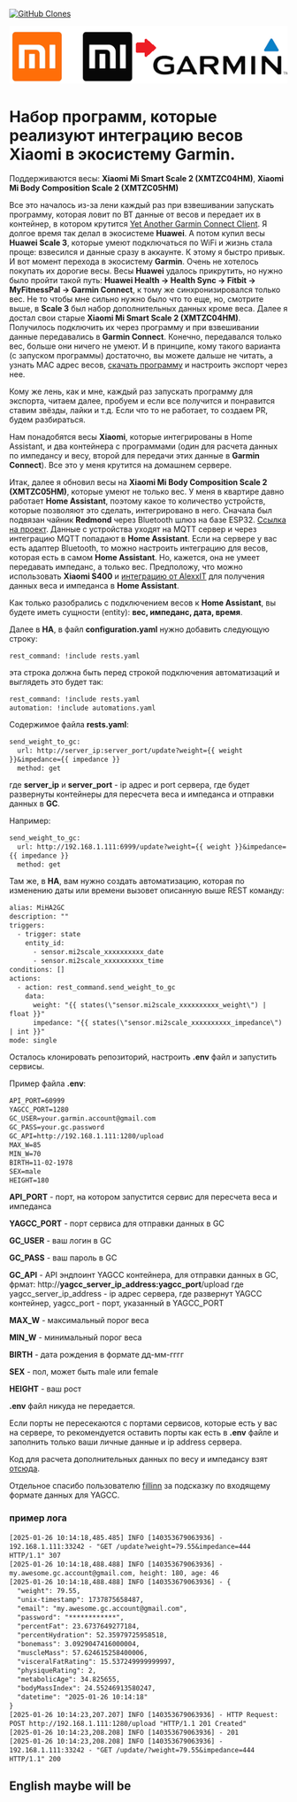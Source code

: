[![GitHub Clones](https://img.shields.io/badge/dynamic/json?color=success&label=Clone&query=count&url=https://gist.githubusercontent.com/Mantikor/11d1e1d5c906379d6a356c2aee061ed2/raw/clone.json&logo=github)](https://github.com/MShawon/github-clone-count-badge)

![](mi2gc.png)

# Набор программ, которые реализуют интеграцию весов Xiaomi в экосистему Garmin.

Поддерживаются весы: **Xiaomi Mi Smart Scale 2 (XMTZC04HM)**, **Xiaomi Mi Body Composition Scale 2 (XMTZC05HM)**

Все это началось из-за лени каждый раз при взвешивании запускать программу, которая ловит по BT данные от весов и передает их в контейнер, в котором крутится [Yet Another Garmin Connect Client](https://github.com/lswiderski/yet-another-garmin-connect-client). Я долгое время так делал в экосистеме **Huawei**. А потом купил весы **Huawei Scale 3**, которые умеют подключаться по WiFi и жизнь стала проще: взвесился и данные сразу в аккаунте. К этому я быстро привык. И вот момент перехода в экосистему **Garmin**. Очень не хотелось покупать их дорогие весы. Весы **Huawei** удалось прикрутить, но нужно было пройти такой путь: **Huawei Health -> Health Sync -> Fitbit -> MyFitnessPal -> Garmin Connect**, к тому же синхронизировался только вес. Не то чтобы мне сильно нужно было что то еще, но, смотрите выше, в **Scale 3** был набор дополнительных данных кроме веса. Далее я достал свои старые **Xiaomi Mi Smart Scale 2 (XMTZC04HM)**. Получилось подключить их через программу и при взвешивании данные передавались в **Garmin Connect**. Конечно, передавался только вес, больше они ничего не умеют. И в принципе, кому такого варианта (с запуском программы) достаточно, вы можете дальше не читать, а узнать MAC адрес весов, [скачать программу](https://github.com/lswiderski/mi-scale-exporter) и настроить экспорт через нее.

Кому же лень, как и мне, каждый раз запускать программу для экспорта, читаем далее, пробуем и если все получится и понравится ставим звёзды, лайки и т.д. Если что то не работает, то создаем PR, будем разбираться.

Нам понадобятся весы **Xiaomi**, которые интегрированы в Home Assistant, и два контейнера с программами (один для расчета данных по импедансу и весу, второй для передачи этих данные в **Garmin Connect**). Все это у меня крутится на домашнем сервере.

Итак, далее я обновил весы на **Xiaomi Mi Body Composition Scale 2 (XMTZC05HM)**, которые умеют не только вес. У меня в квартире давно работает **Home Assistant**, поэтому какое то количество устройств, которые позволяют это сделать, интегрировано в него. Сначала был подвязан чайник **Redmond** через Bluetooth шлюз на базе ESP32. [Ссылка на проект](https://github.com/alutov/ESP32-R4sGate-for-Redmond). Данные с устройства уходят на MQTT сервер и через интеграцию MQTT попадают в **Home Assistant**. Если на сервере у вас есть адаптер Bluetooth, то можно настроить интеграцию для весов, которая есть в самом **Home Assistant**. Но, кажется, она не умеет передавать импеданс, а только вес. Предположу, что можно использовать **Xiaomi S400** и [интеграцию от AlexxIT](https://github.com/AlexxIT/XiaomiGateway3) для получения данных веса и импеданса в **Home Assistant**.

Как только разобрались с подключением весов к **Home Assistant**, вы будете иметь сущности (entity): **вес, импеданс, дата, время**.

Далее в **HA**, в файл **configuration.yaml** нужно добавить следующую строку:

```
rest_command: !include rests.yaml
```

эта строка должна быть перед строкой подключения автоматизаций и выглядеть это будет так:

```
rest_command: !include rests.yaml
automation: !include automations.yaml
```

Содержимое файла **rests.yaml**:

```
send_weight_to_gc:
  url: http://server_ip:server_port/update?weight={{ weight }}&impedance={{ impedance }}
  method: get
```

где **server_ip** и **server_port** - ip адрес и port сервера, где будет развернуты контейнеры для пересчета веса и импеданса и отправки данных в **GC**.

Например:

```
send_weight_to_gc:
  url: http://192.168.1.111:6999/update?weight={{ weight }}&impedance={{ impedance }}
  method: get
```

Там же, в **HA**, вам нужно создать автоматизацию, которая по изменению даты или времени вызовет описанную выше REST команду:

```
alias: MiHA2GC
description: ""
triggers:
  - trigger: state
    entity_id:
      - sensor.mi2scale_xxxxxxxxxx_date
      - sensor.mi2scale_xxxxxxxxxx_time
conditions: []
actions:
  - action: rest_command.send_weight_to_gc
    data:
      weight: "{{ states(\"sensor.mi2scale_xxxxxxxxxx_weight\") | float }}"
      impedance: "{{ states(\"sensor.mi2scale_xxxxxxxxxx_impedance\") | int }}"
mode: single
```

Осталось клонировать репозиторий, настроить **.env** файл и запустить сервисы.

Пример файла **.env**:

```
API_PORT=60999
YAGCC_PORT=1280
GC_USER=your.garmin.account@gmail.com
GC_PASS=your.gc.password
GC_API=http://192.168.1.111:1280/upload
MAX_W=85
MIN_W=70
BIRTH=11-02-1978
SEX=male
HEIGHT=180
```

**API_PORT** - порт, на котором запустится сервис для пересчета веса и импеданса

**YAGCC_PORT** - порт сервиса для отправки данных в GC

**GC_USER** - ваш логин в GC

**GC_PASS** - ваш пароль в GC

**GC_API** - API эндпоинт YAGCC контейнера, для отправки данных в GC, фрмат: http://**yagcc_server_ip_address:yagcc_port**/upload где yagcc_server_ip_address - ip адрес сервера, где развернут YAGCC контейнер, yagcc_port - порт, указанный в YAGCC_PORT

**MAX_W** - максимальный порог веса

**MIN_W** - минимальный порог веса

**BIRTH** - дата рождения в формате дд-мм-гггг

**SEX** - пол, может быть male или female

**HEIGHT** - ваш рост

**.env** файл никуда не передается.

Если порты не пересекаются с портами сервисов, которые есть у вас на сервере, то рекомендуется оставить порты как есть в **.env** файле и заполнить только ваши личные данные и ip address сервера.

Код для расчета дополнительных данных по весу и импедансу взят [отсюда](https://github.com/RobertWojtowicz/export2garmin).

Отдельное спасибо пользователю [fillinn](https://4pda.to/forum/index.php?showuser=156669) за подсказку по входящему форматe данных для YAGCC.

### пример лога
```
[2025-01-26 10:14:18,485.485] INFO [140353679063936] - 192.168.1.111:33242 - "GET /update?weight=79.55&impedance=444 HTTP/1.1" 307
[2025-01-26 10:14:18,488.488] INFO [140353679063936] - my.awesome.gc.account@gmail.com, height: 180, age: 46
[2025-01-26 10:14:18,488.488] INFO [140353679063936] - {
  "weight": 79.55,
  "unix-timestamp": 1737875658487,
  "email": "my.awesome.gc.account@gmail.com",
  "password": "************",
  "percentFat": 23.6737649277184,
  "percentHydration": 52.35979725958518,
  "bonemass": 3.0929047416000004,
  "muscleMass": 57.624615258400006,
  "visceralFatRating": 15.537249999999997,
  "physiqueRating": 2,
  "metabolicAge": 34.825655,
  "bodyMassIndex": 24.55246913580247,
  "datetime": "2025-01-26 10:14:18"
}
[2025-01-26 10:14:23,207.207] INFO [140353679063936] - HTTP Request: POST http://192.168.1.111:1280/upload "HTTP/1.1 201 Created"
[2025-01-26 10:14:23,208.208] INFO [140353679063936] - 201
[2025-01-26 10:14:23,208.208] INFO [140353679063936] - 192.168.1.111:33242 - "GET /update/?weight=79.55&impedance=444 HTTP/1.1" 200
```

## English maybe will be
